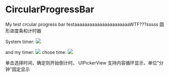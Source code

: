 # CircularProgressBar
My test crcular progress bar
testaaaaaaaaaaaaaaaaaaaaaaWTF???sssss
圆形进度条和计时器

System timer:
![](https://github.com/wossoneri/CircularProgressBar/blob/master/ExampleImage/Screen%20Shot%202015-10-10%20at%2011.11.02%20AM.png?raw=true)

and my timer:
![](https://github.com/wossoneri/CircularProgressBar/blob/master/ExampleImage/Screen%20Shot%202015-10-10%20at%2011.10.22%20AM.png?raw=true)
chose time:
![](https://github.com/wossoneri/CircularProgressBar/blob/master/ExampleImage/Screen%20Shot%202015-10-10%20at%2011.10.35%20AM.png?raw=true)

单击选择时间，确定则开始倒计时。
UIPickerView 支持内容循环显示，单位“分钟”固定显示
